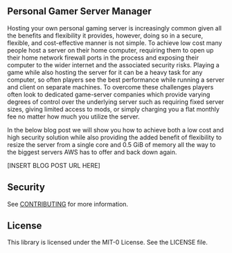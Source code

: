 ## Personal Gamer Server Manager

Hosting your own personal gaming server is increasingly common given all the benefits and flexibility it provides, however, doing so in a secure, flexible, and cost-effective manner is not simple. To achieve low cost many people host a server on their home computer, requiring them to open up their home network firewall ports in the process and exposing their computer to the wider internet and the associated security risks. Playing a game while also hosting the server for it can be a heavy task for any computer, so often players see the best performance while running a server and client on separate machines. To overcome these challenges players often look to dedicated game-server companies which provide varying degrees of control over the underlying server such as requiring fixed server sizes, giving limited access to mods, or simply charging you a flat monthly fee no matter how much you utilize the server. 

In the below blog post we will show you how to achieve both a low cost and high security solution while also providing the added benefit of flexibility to resize the server from a single core and 0.5 GiB of memory all the way to the biggest servers AWS has to offer and back down again.  

[INSERT BLOG POST URL HERE]

## Security

See [CONTRIBUTING](CONTRIBUTING.md#security-issue-notifications) for more information.

## License

This library is licensed under the MIT-0 License. See the LICENSE file.

